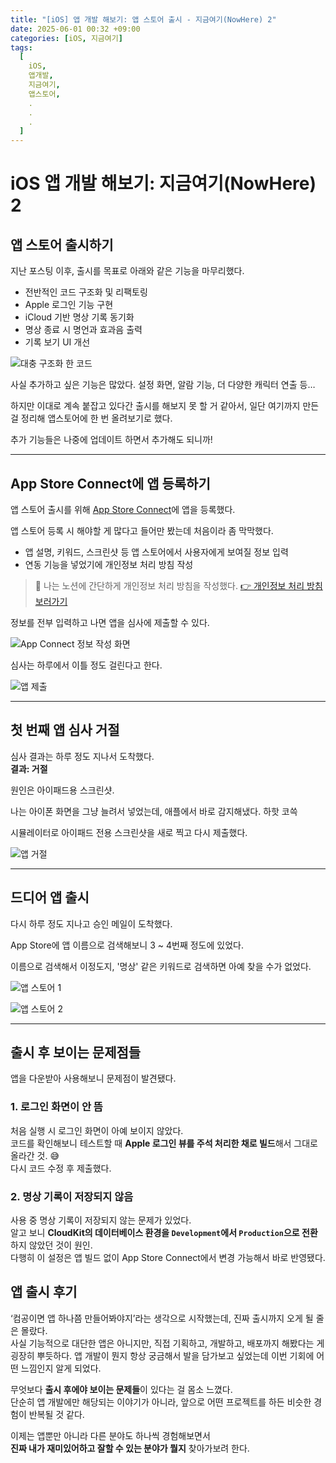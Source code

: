 ```yaml
---
title: "[iOS] 앱 개발 해보기: 앱 스토어 출시 - 지금여기(NowHere) 2"
date: 2025-06-01 00:32 +09:00
categories: [iOS, 지금여기]
tags:
  [
    iOS,
    앱개발,
    지금여기,
    앱스토어,
    .
    .
    .
  ]
---
```


# iOS 앱 개발 해보기: 지금여기(NowHere) 2

## 앱 스토어 출시하기

지난 포스팅 이후, 출시를 목표로 아래와 같은 기능을 마무리했다.

- 전반적인 코드 구조화 및 리팩토링
- Apple 로그인 기능 구현
- iCloud 기반 명상 기록 동기화
- 명상 종료 시 명언과 효과음 출력
- 기록 보기 UI 개선

![대충 구조화 한 코드](https://github.com/jungi0531/images/blob/main/blog_images/iOS_NowHere_2/1.png?raw=true)

사실 추가하고 싶은 기능은 많았다. 설정 화면, 알람 기능, 더 다양한 캐릭터 연출 등…  

하지만 이대로 계속 붙잡고 있다간 출시를 해보지 못 할 거 같아서, 일단 여기까지 만든 걸 정리해 앱스토어에 한 번 올려보기로 했다.

추가 기능들은 나중에 업데이트 하면서 추가해도 되니까!

---

## App Store Connect에 앱 등록하기

앱 스토어 출시를 위해 [App Store Connect](https://appstoreconnect.apple.com/)에 앱을 등록했다.

앱 스토어 등록 시 해야할 게 많다고 들어만 봤는데 처음이라 좀 막막했다. 

- 앱 설명, 키워드, 스크린샷 등 앱 스토어에서 사용자에게 보여질 정보 입력
- 연동 기능을 넣었기에 개인정보 처리 방침 작성

> 📄 나는 노션에 간단하게 개인정보 처리 방침을 작성했다.
> [👉 개인정보 처리 방침 보러가기](https://alike-deposit-33c.notion.site/1fe67a5f1dda8060862ec76ea30f76f2)

정보를 전부 입력하고 나면 앱을 심사에 제출할 수 있다.

![App Connect 정보 작성 화면](https://github.com/jungi0531/images/blob/main/blog_images/iOS_NowHere_2/2.png?raw=true)

심사는 하루에서 이틀 정도 걸린다고 한다.

![앱 제출](https://github.com/jungi0531/images/blob/main/blog_images/iOS_NowHere_2/3.png?raw=true)

---

## 첫 번째 앱 심사 거절

심사 결과는 하루 정도 지나서 도착했다.  
**결과: 거절**

원인은 아이패드용 스크린샷.  

나는 아이폰 화면을 그냥 늘려서 넣었는데, 애플에서 바로 감지해냈다. 하핫 코쓱

시뮬레이터로 아이패드 전용 스크린샷을 새로 찍고 다시 제출했다.

![앱 거절](https://github.com/jungi0531/images/blob/main/blog_images/iOS_NowHere_2/4.png?raw=true)

---

## 드디어 앱 출시

다시 하루 정도 지나고 승인 메일이 도착했다.

App Store에 앱 이름으로 검색해보니 3 ~ 4번째 정도에 있었다.

이름으로 검색해서 이정도지, '명상' 같은 키워드로 검색하면 아예 찾을 수가 없었다.

![앱 스토어 1](https://github.com/jungi0531/images/blob/main/blog_images/iOS_NowHere_2/5.PNG?raw=true)

![앱 스토어 2](https://github.com/jungi0531/images/blob/main/blog_images/iOS_NowHere_2/6.PNG?raw=true)

---

## 출시 후 보이는 문제점들

앱을 다운받아 사용해보니 문제점이 발견됐다.

### 1. 로그인 화면이 안 뜸
처음 실행 시 로그인 화면이 아예 보이지 않았다.  
코드를 확인해보니 테스트할 때 **Apple 로그인 뷰를 주석 처리한 채로 빌드**해서 그대로 올라간 것. 😅  
다시 코드 수정 후 제출했다.

### 2. 명상 기록이 저장되지 않음
사용 중 명상 기록이 저장되지 않는 문제가 있었다.  
알고 보니 **CloudKit의 데이터베이스 환경을 `Development`에서 `Production`으로 전환**하지 않았던 것이 원인.  
다행히 이 설정은 앱 빌드 없이 App Store Connect에서 변경 가능해서 바로 반영됐다.

## 앱 출시 후기

‘컴공이면 앱 하나쯤 만들어봐야지’라는 생각으로 시작했는데, 진짜 출시까지 오게 될 줄은 몰랐다.  
사실 기능적으로 대단한 앱은 아니지만, 직접 기획하고, 개발하고, 배포까지 해봤다는 게 굉장히 뿌듯하다.
앱 개발이 뭔지 항상 궁금해서 발을 담가보고 싶었는데 이번 기회에 어떤 느낌인지 알게 되었다.

무엇보다 **출시 후에야 보이는 문제들**이 있다는 걸 몸소 느꼈다.  
단순히 앱 개발에만 해당되는 이야기가 아니라, 앞으로 어떤 프로젝트를 하든 비슷한 경험이 반복될 것 같다.

이제는 앱뿐만 아니라 다른 분야도 하나씩 경험해보면서  
**진짜 내가 재미있어하고 잘할 수 있는 분야가 뭘지** 찾아가보려 한다.